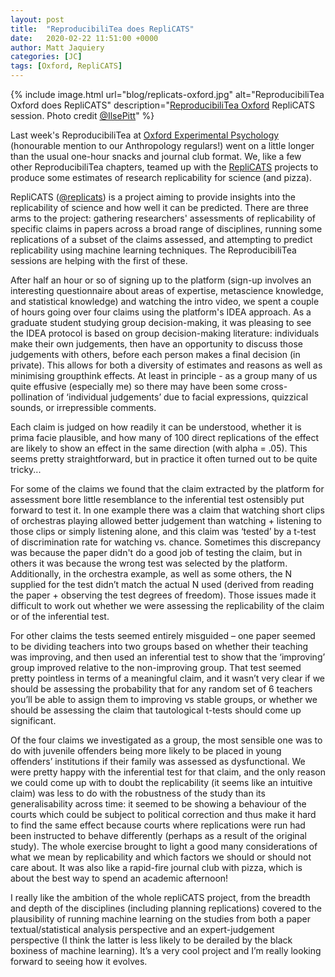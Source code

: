 ```yaml
---
layout: post
title:  "ReproducibiliTea does RepliCATS"
date:   2020-02-22 11:51:00 +0000
author: Matt Jaquiery
categories: [JC]
tags: [Oxford, RepliCATS]
---
```


{% include image.html url="blog/replicats-oxford.jpg" alt="ReproducibiliTea Oxford does RepliCATS" description="<a href='/journal-clubs/#Oxford'>ReproducibiliTea Oxford</a> RepliCATS session. Photo credit <a href='https://twitter.com/IlsePit'>@IlsePitt</a>" %}

Last week's ReproducibiliTea at [Oxford Experimental Psychology](/journal-clubs/#Oxford) (honourable mention to our Anthropology regulars!) went on a little longer than the usual one-hour snacks and journal club format. We, like a few other ReproducibiliTea chapters, teamed up with the [RepliCATS](https://replicats.research.unimelb.edu.au/) projects to produce some estimates of research replicability for science (and pizza).

RepliCATS ([@replicats](https://twitter.com/replicats)) is a project aiming to provide insights into the replicability of science and how well it can be predicted. There are three arms to the project: gathering researchers' assessments of replicability of specific claims in papers across a broad range of disciplines, running some replications of a subset of the claims assessed, and attempting to predict replicability using machine learning techniques. The ReproducibiliTea sessions are helping with the first of these.

After half an hour or so of signing up to the platform (sign-up involves an interesting questionnaire about areas of expertise, metascience knowledge, and statistical knowledge) and watching the intro video, we spent a couple of hours going over four claims using the platform's IDEA approach. As a graduate student studying group decision-making, it was pleasing to see the IDEA protocol is based on group decision-making literature: individuals make their own judgements, then have an opportunity to discuss those judgements with others, before each person makes a final decision (in private). This allows for both a diversity of estimates and reasons as well as minimising groupthink effects. At least in principle - as a group many of us quite effusive (especially me) so there may have been some cross-pollination of ‘individual judgements’ due to facial expressions, quizzical sounds, or irrepressible comments.
 
 Each claim is judged on how readily it can be understood, whether it is prima facie plausible, and how many of 100 direct replications of the effect are likely to show an effect in the same direction (with alpha = .05). This seems pretty straightforward, but in practice it often turned out to be quite tricky...

For some of the claims we found that the claim extracted by the platform for assessment bore little resemblance to the inferential test ostensibly put forward to test it. In one example there was a claim that watching short clips of orchestras playing allowed better judgement than watching + listening to those clips or simply listening alone, and this claim was ‘tested’ by a t-test of discrimination rate for watching vs. chance. Sometimes this discrepancy was because the paper didn't do a good job of testing the claim, but in others it was because the wrong test was selected by the platform. Additionally, in the orchestra example, as well as some others, the N supplied for the test didn’t match the actual N used (derived from reading the paper + observing the test degrees of freedom). Those issues made it difficult to work out whether we were assessing the replicability of the claim or of the inferential test.

For other claims the tests seemed entirely misguided – one paper seemed to be dividing teachers into two groups based on whether their teaching was improving, and then used an inferential test to show that the ‘improving’ group improved relative to the non-improving group. That test seemed pretty pointless in terms of a meaningful claim, and it wasn’t very clear if we should be assessing the probability that for any random set of 6 teachers you’ll be able to assign them to improving vs stable groups, or whether we should be assessing the claim that tautological t-tests should come up significant.

Of the four claims we investigated as a group, the most sensible one was to do with juvenile offenders being more likely to be placed in young offenders’ institutions if their family was assessed as dysfunctional. We were pretty happy with the inferential test for that claim, and the only reason we could come up with to doubt the replicability (it seems like an intuitive claim) was less to do with the robustness of the study than its generalisability across time: it seemed to be showing a behaviour of the courts which could be subject to political correction and thus make it hard to find the same effect because courts where replications were run had been instructed to behave differently (perhaps as a result of the original study). The whole exercise brought to light a good many considerations of what we mean by replicability and which factors we should or should not care about. It was also like a rapid-fire journal club with pizza, which is about the best way to spend an academic afternoon!

I really like the ambition of the whole repliCATS project, from the breadth and depth of the disciplines (including planning replications) covered to the plausibility of running machine learning on the studies from both a paper textual/statistical analysis perspective and an expert-judgement perspective (I think the latter is less likely to be derailed by the black boxiness of machine learning). It’s a very cool project and I’m really looking forward to seeing how it evolves.
 